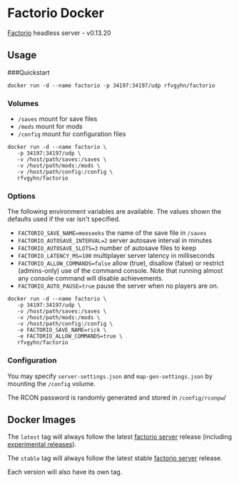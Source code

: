 # Factorio Docker

[Factorio][0] headless server - v0.13.20

## Usage

###Quickstart

```
docker run -d --name factorio -p 34197:34197/udp rfvgyhn/factorio
```

### Volumes

* `/saves` mount for save files
* `/mods` mount for mods
* `/config` mount for configuration files

```
docker run -d --name factorio \
   -p 34197:34197/udp \
   -v /host/path/saves:/saves \
   -v /host/path/mods:/mods \
   -v /host/path/config:/config \
   rfvgyhn/factorio
```

### Options

The following environment variables are available. The values shown the defaults used if
the var isn't specified.

* `FACTORIO_SAVE_NAME=meeseeks` the name of the save file in `/saves`
* `FACTORIO_AUTOSAVE_INTERVAL=2` server autosave interval in minutes
* `FACTORIO_AUTOSAVE_SLOTS=3` number of autosave files to keep
* `FACTORIO_LATENCY_MS=100` multiplayer server latency in milliseconds
* `FACTORIO_ALLOW_COMMANDS=false` allow (true), disallow (false) or restrict (admins-only) use of the command console. Note that running almost any console command will disable achievements.
* `FACTORIO_AUTO_PAUSE=true` pause the server when no players are on.

```
docker run -d --name factorio \
   -p 34197:34197/udp \
   -v /host/path/saves:/saves \
   -v /host/path/mods:/mods \
   -v /host/path/config:/config \
   -e FACTORIO_SAVE_NAME=rick \
   -e FACTORIO_ALLOW_COMMANDS=true \
   rfvgyhn/factorio
```

### Configuration

You may specify `server-settings.json` and `map-gen-settings.json` by mounting the 
`/config` volume.

The RCON password is randomly generated and stored in `/config/rconpw`/

## Docker Images

The `latest` tag will always follow the latest [factorio server][1] release
(including [experimental releases][2]).

The `stable` tag will always follow the latest stable [factorio server][1] release.

Each version will also have its own tag.


[0]: https://www.factorio.com/
[1]: https://www.factorio.com/download-headless/stable
[2]: https://www.factorio.com/download-headless/experimental

